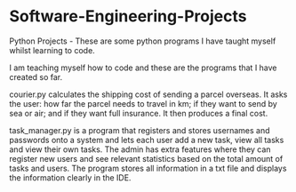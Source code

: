 # Software-Engineering-Projects
Python Projects - These are some python programs I have taught myself whilst learning to code.

I am teaching myself how to code and these are the programs that I have created so far.

courier.py calculates the shipping cost of sending a parcel overseas. It asks the user: how far the parcel needs to travel in km; if they want to send by sea or air; 
and if they want full insurance. It then produces a final cost.

task_manager.py is a program that registers and stores usernames and passwords onto a system and lets each user add a new task, view all tasks and view their own tasks.
The admin has extra features where they can register new users and see relevant statistics based on the total amount of tasks and users.
The program stores all information in a txt file and displays the information clearly in the IDE.
